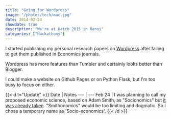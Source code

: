 ```yaml
---
title: "Going for Wordpress"
image: "/photos/tech/mac.jpg"
date: 2014-02-24
showdate: true
description: "We're at Hatch 2015 in Hanoi"
categories: ["Hackathons"]
---
```



I started publishing my personal research papers on [Wordpress](https://socioecons.wordpress.com/) after failing to get them published in Economics journals. 

Wordpress has more features than Tumbler and certainly looks better than Blogger. 

I could make a website on Github Pages or on Python Flask, but I'm too busy to focus on either.  


{{< d t="Update" >}}
Date | Notes
--- | ---
Feb 24 | I was planning to call my proposed economic science, based on Adam Smith, as "Socionomics" but [it was already taken](https://www.investopedia.com/terms/s/socionomics.asp). "Smithonomics" would be too limiting and dogmatic. So I chose a temporary name as 'Socio-economics'.
{{< /d >}}


